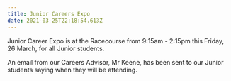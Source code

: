 ```yaml
---
title: Junior Careers Expo
date: 2021-03-25T22:18:54.613Z
---
```

Junior Career Expo is at the Racecourse from 9:15am - 2:15pm this Friday, 26 March, for all Junior students.  

An email from our Careers Advisor, Mr Keene, has been sent to our Junior students saying when they will be attending.